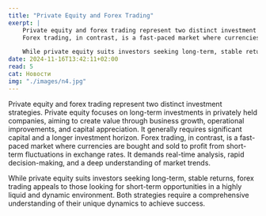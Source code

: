 ```yaml
---
title: "Private Equity and Forex Trading"
exerpt: | 
    Private equity and forex trading represent two distinct investment strategies. Private equity focuses on long-term investments in privately held companies, aiming to create value through business growth, operational improvements, and capital appreciation. It generally requires significant capital and a longer investment horizon.
    Forex trading, in contrast, is a fast-paced market where currencies are bought and sold to profit from short-term fluctuations in exchange rates. It demands real-time analysis, rapid decision-making, and a deep understanding of market trends.

    While private equity suits investors seeking long-term, stable returns, forex trading appeals to those looking for short-term opportunities in a highly liquid and dynamic environment. Both strategies require a comprehensive understanding of their unique dynamics to achieve success.
date: 2024-11-16T13:42:11+02:00
read: 5
cat: Новости
img: "./images/n4.jpg"
---
```

<!--StartFragment-->
Private equity and forex trading represent two distinct investment strategies. Private equity focuses on long-term investments in privately held companies, aiming to create value through business growth, operational improvements, and capital appreciation. It generally requires significant capital and a longer investment horizon.
Forex trading, in contrast, is a fast-paced market where currencies are bought and sold to profit from short-term fluctuations in exchange rates. It demands real-time analysis, rapid decision-making, and a deep understanding of market trends.

While private equity suits investors seeking long-term, stable returns, forex trading appeals to those looking for short-term opportunities in a highly liquid and dynamic environment. Both strategies require a comprehensive understanding of their unique dynamics to achieve success.
<!--EndFragment-->